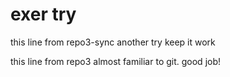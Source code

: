 
# exer try

this line from repo3-sync another try keep it work

this line from repo3   almost familiar to git. good job!

